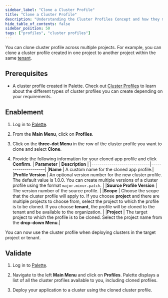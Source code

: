 ```yaml
---
sidebar_label: "Clone a Cluster Profile"
title: "Clone a Cluster Profile"
description: "Understanding the Cluster Profiles Concept and how they make Spectro Cloud powerful"
hide_table_of_contents: false
sidebar_position: 50
tags: ["profiles", "cluster profiles"]
---
```



You can clone cluster profile across multiple projects. For example, you can clone a cluster profile created in one project to another project within the same [tenant](../../glossary-all.md#tenant).
## Prerequisites

* A cluster profile created in Palette. Check out [Cluster Profiles](cluster-profiles.md) to learn about the different types of cluster profiles you can create depending on your requirements. 

## Enablement

1. Log in to [Palette](https://console.spectrocloud.com).

2. From the **Main Menu**, click on **Profiles**.

3. Click on the **three-dot Menu** in the row of the cluster profile you want to clone and select **Clone**.

4. Provide the following information for your cloned app profile and click **Confirm**.
| **Parameter**           | **Description**  |
|-----------------------------|---------------------|
|**Name** | A custom name for the cloned app profile.|
|**Profile Version** | An optional version number for the new cluster profile. The default value is 1.0.0. You can create multiple versions of a cluster profile using the format `major.minor.patch`. |
|**Source Profile Version**  | The version number of the source profile. | 
|**Scope** | Choose the scope that the cluster profile will apply to. If you choose **project** and there are multiple projects to choose from, select the project to which the profile is to be cloned. If you choose **tenant**, the profile will be cloned to the tenant and be available to the organization. |
|**Project** | The target project to which the profile is to be cloned. Select the project name from the **drop-down Menu**.|

You can now use the cluster profile when deploying clusters in the target project or tenant.


## Validate

1. Log in to [Palette](https://console.spectrocloud.com).

2. Navigate to the left **Main Menu** and click on **Profiles**. Palette displays a list of all the cluster profiles available to you, including cloned profiles.
   
3. Deploy your application to a cluster using the cloned cluster profile.
